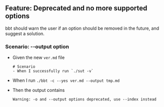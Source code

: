 <!-- omit from toc -->
## Feature: Deprecated and no more supported options

bbt should warn the user if an option should be removed in the future, and suggest a solution.

### Scenario: --output option
- Given the new `ver.md` file
  ~~~
  # Scenario
  - When I successfully run `./sut -v`
  ~~~

- When I run `./bbt -c --yes ver.md --output tmp.md` 

- Then the output contains 
  ~~~
  Warning: -o and --output options deprecated, use --index instead
  ~~~


